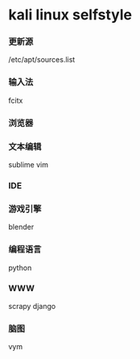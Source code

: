 # kali linux selfstyle

### 更新源

/etc/apt/sources.list

### 输入法

fcitx

### 浏览器

### 文本编辑
sublime
vim

### IDE

### 游戏引擎
blender

### 编程语言
python

### WWW
scrapy
django

### 脑图
vym
